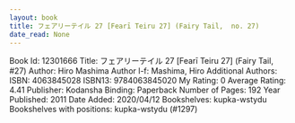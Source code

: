 ```yaml
---
layout: book
title: フェアリーテイル 27 [Fearī Teiru 27] (Fairy Tail,  no. 27)
date_read: None
---
```


Book Id: 12301666
Title: フェアリーテイル 27 [Fearī Teiru 27] (Fairy Tail, #27)
Author: Hiro Mashima
Author l-f: Mashima, Hiro
Additional Authors: 
ISBN: 4063845028
ISBN13: 9784063845020
My Rating: 0
Average Rating: 4.41
Publisher: Kodansha
Binding: Paperback
Number of Pages: 192
Year Published: 2011
Date Added: 2020/04/12
Bookshelves: kupka-wstydu
Bookshelves with positions: kupka-wstydu (#1297)

